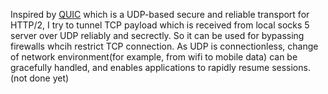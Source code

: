 Inspired by [QUIC](https://www.chromium.org/quic) which is a UDP-based secure and reliable transport for HTTP/2, 
I try to tunnel TCP payload which is received from local socks 5 server over UDP reliably and secrectly. 
So it can be used for bypassing firewalls whcih restrict TCP connection. 
As UDP is connectionless, change of network environment(for example, from wifi to mobile data) can be gracefully 
handled, and enables applications to rapidly resume sessions. (not done yet)
